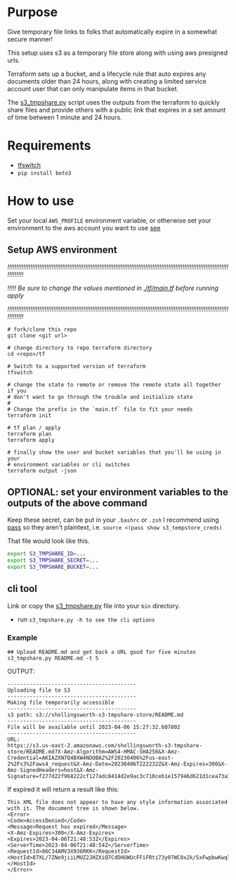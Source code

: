 # Purpose
Give temporary file links to folks that automatically expire in a somewhat
secure manner!

This setup uses s3 as a temporary file store along with using aws presigned urls.

Terraform sets up a bucket, and a lifecycle rule that auto expires any
documents older than 24 hours, along with creating a limited service account user that
can only manipulate items in that bucket.

The [s3_tmpshare.py](./s3_tmpshare.py) script uses the outputs from the
terraform to quickly share files and provide others with a public link that
expires in a set amount of time between 1 minute and 24 hours.


# Requirements

-   [tfswitch](https://tfswitch.warrensbox.com/)
-   `pip install boto3`

# How to use

Set your local `AWS_PROFILE` environment variable, or otherwise set your
environment to the aws account you want to use [see](https://docs.aws.amazon.com/cli/latest/userguide/cli-configure-envvars.html)

## Setup AWS environment

_*!!!!!!!!!!!!!!!!!!!!!!!!!!!!!!!!!!!!!!!!!!!!!!!!!!!!!!!!!!!!!!!!!!!!!!!!!!!!!!!!!!!!!!!!!!!!!!!!!!!!!!!!!!!!!!!!!!!!!!!!!!!!!!!!!!!!!!*_

_*!!!!! Be sure to change the values mentioned in [./tf/main.tf](./tf/main.tf)*_
_*before running apply*_

_*!!!!!!!!!!!!!!!!!!!!!!!!!!!!!!!!!!!!!!!!!!!!!!!!!!!!!!!!!!!!!!!!!!!!!!!!!!!!!!!!!!!!!!!!!!!!!!!!!!!!!!!!!!!!!!!!!!!!!!!!!!!!!!!!!!!!!!*_

```
# fork/clone this repo
git clone <git url>

# change directory to repo terraform directory
cd <repo>/tf

# Switch to a supported version of terraform
tfswitch

# change the state to remote or remove the remote state all together if you
# don't want to go through the trouble and initialize state
#
# Change the prefix in the `main.tf` file to fit your needs
terraform init

# tf plan / apply
terraform plan
terraform apply

# finally show the user and bucket variables that you'll be using in your
# environment variables or cli switches
terraform output -json
```

## OPTIONAL: set your environment variables to the outputs of the above command

Keep these secret, can be put in your `.bashrc` or `.zsh`
I recommend using [pass](https://www.passwordstore.org/) so they aren't
plaintext, i.e. `source <(pass show s3_tempstore_creds)`

That file would look like this.

```sh
export S3_TMPSHARE_ID=...
export S3_TMPSHARE_SECRET=...
export S3_TMPSHARE_BUCKET=...
```

## cli tool

Link or copy the [s3_tmpshare.py](./s3_tmpshare.py) file into your `bin`
directory.

-   run `s3_tmpshare.py -h to see the cli options`

### Example

```
## Upload README.md and get back a URL good for five minutes
s3_tmpshare.py README.md -t 5
```

OUTPUT:

```
-----------------------------------------
Uploading file to S3
-----------------------------------------
Making file temporarily accessible
-----------------------------------------
s3 path: s3://shollingsworth-s3-tmpshare-store/README.md
-----------------------------------------
File will be available until 2023-04-06 15:27:32.607002
-----------------------------------------
URL:
https://s3.us-east-2.amazonaws.com/shollingsworth-s3-tmpshare-store/README.md?X-Amz-Algorithm=AWS4-HMAC-SHA256&X-Amz-Credential=AKIAZXN7Q4BXW4NDOBA2%2F20230406%2Fus-east-2%2Fs3%2Faws4_request&X-Amz-Date=20230406T222232Z&X-Amz-Expires=300&X-Amz-SignedHeaders=host&X-Amz-Signature=f277d22f968222cf127adc8414d2e9ac3c710ceb1e157946d621d1cea73a32b3
```

If expired it will return a result like this:

```
This XML file does not appear to have any style information associated with it. The document tree is shown below.
<Error>
<Code>AccessDenied</Code>
<Message>Request has expired</Message>
<X-Amz-Expires>300</X-Amz-Expires>
<Expires>2023-04-06T21:48:53Z</Expires>
<ServerTime>2023-04-06T21:48:54Z</ServerTime>
<RequestId>86C34AMV3X936RKK</RequestId>
<HostId>87XL/7ZNe9jiiLMUZ2JHZXiQ7CdDHUWUcFFiFRti73y07WC0x2k/SxFwpbwKwqlUszLJoIXh1rk=</HostId>
</Error>
```
